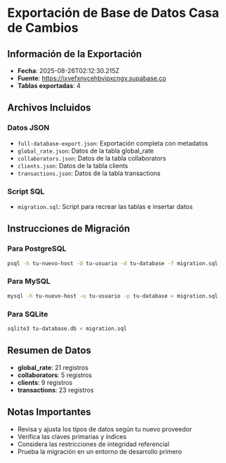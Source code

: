 # Exportación de Base de Datos Casa de Cambios

## Información de la Exportación
- **Fecha**: 2025-08-26T02:12:30.215Z
- **Fuente**: https://ixvefxnycehbvipxcngv.supabase.co
- **Tablas exportadas**: 4

## Archivos Incluidos

### Datos JSON
- `full-database-export.json`: Exportación completa con metadatos
- `global_rate.json`: Datos de la tabla global_rate
- `collaborators.json`: Datos de la tabla collaborators
- `clients.json`: Datos de la tabla clients
- `transactions.json`: Datos de la tabla transactions

### Script SQL
- `migration.sql`: Script para recrear las tablas e insertar datos

## Instrucciones de Migración

### Para PostgreSQL
```bash
psql -h tu-nuevo-host -U tu-usuario -d tu-database -f migration.sql
```

### Para MySQL
```bash
mysql -h tu-nuevo-host -u tu-usuario -p tu-database < migration.sql
```

### Para SQLite
```bash
sqlite3 tu-database.db < migration.sql
```

## Resumen de Datos
- **global_rate**: 21 registros
- **collaborators**: 5 registros
- **clients**: 9 registros
- **transactions**: 23 registros

## Notas Importantes
- Revisa y ajusta los tipos de datos según tu nuevo proveedor
- Verifica las claves primarias y índices
- Considera las restricciones de integridad referencial
- Prueba la migración en un entorno de desarrollo primero
